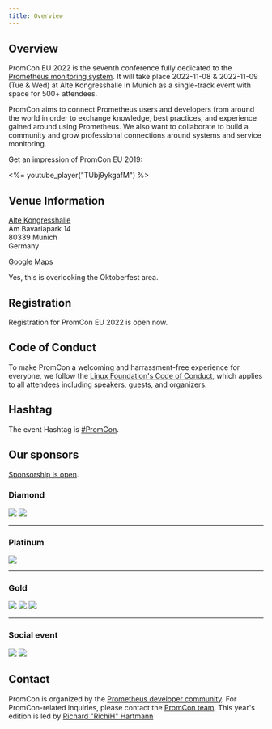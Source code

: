 ```yaml
---
title: Overview
---
```


## Overview

PromCon EU 2022 is the seventh conference fully dedicated to the
[Prometheus monitoring system](https://prometheus.io/). It will take place
2022-11-08 & 2022-11-09 (Tue & Wed) at Alte Kongresshalle in Munich as a single-track event with space for 500+ attendees.

PromCon aims to connect Prometheus users and developers from around the world in
order to exchange knowledge, best practices, and experience gained around using
Prometheus. We also want to collaborate to build a community and grow
professional connections around systems and service monitoring.

Get an impression of PromCon EU 2019:

<%= youtube_player("TUbj9ykgafM") %>

## Venue Information

[Alte Kongresshalle](https://www.altekongresshalle.de/)<br />
Am Bavariapark 14<br />
80339 Munich<br />
Germany<br />

[Google Maps](https://www.google.com/maps/place/Alte+Kongresshalle/@48.1320653,11.5423688,1079m/data=!3m2!1e3!4b1!4m5!3m4!1s0x479dd8ac95d355ff:0x7a4c39c8985f8a98!8m2!3d48.1320617!4d11.5445575)

Yes, this is overlooking the Oktoberfest area.

## Registration

Registration for PromCon EU 2022 is open now.

## Code of Conduct
 
To make PromCon a welcoming and harrassment-free experience for everyone, we
follow the [Linux Foundation's Code of Conduct](https://events.linuxfoundation.org/code-of-conduct/),
which applies to all attendees including speakers, guests, and
organizers.
 
## Hashtag
 
The event Hashtag is [#PromCon](https://twitter.com/search?q=%23PromCon).

## Our sponsors

[Sponsorship is open](https://promcon.io/2022-munich/sponsor/).

<h3>Diamond</h3>
<div class="sponsor-logos">
  <a href="https://cncf.io/"><img src="/assets/cncf_logo.svg" class="logo"/></a>
  <a href="https://grafana.com/"><img src="/assets/grafana_labs_logo_light.svg" class="logo"/></a>
</div>

<hr>

<h3>Platinum</h3>
<div class="sponsor-logos">
  <a href="https://chronosphere.io/"><img src="/assets/chronosphere_logo_2022.svg" class="logo"/></a>
</div>

<hr>

<h3>Gold</h3>
<div class="sponsor-logos">
  <a href="https://www.redhat.com/"><img src="/assets/red_hat-2021.svg" class="logo"/></a>
  <a href="https://sighup.io/"><img src="/assets/sighup_logo.svg" class="logo"/></a>
  <a href="https://www.waipu.tv/"><img src="/assets/waipu_logo.svg" class="logo"/></a>
</div>

<hr>

<h3>Social event</h3>
<div class="sponsor-logos">
    <a href="https://grafana.com/"><img src="/assets/grafana_labs_logo_light.svg" class="logo"/></a>
    <a href="https://sysdig.com/"><img src="/assets/sysdig-2021.svg" class="logo"/></a>
</div>

## Contact

PromCon is organized by the [Prometheus developer
community](https://prometheus.io/community/). For PromCon-related inquiries,
please contact the [PromCon team](mailto:promcon-organizers@googlegroups.com).
This year's edition is led by [Richard "RichiH" Hartmann](https://twitter.com/TwitchiH)
